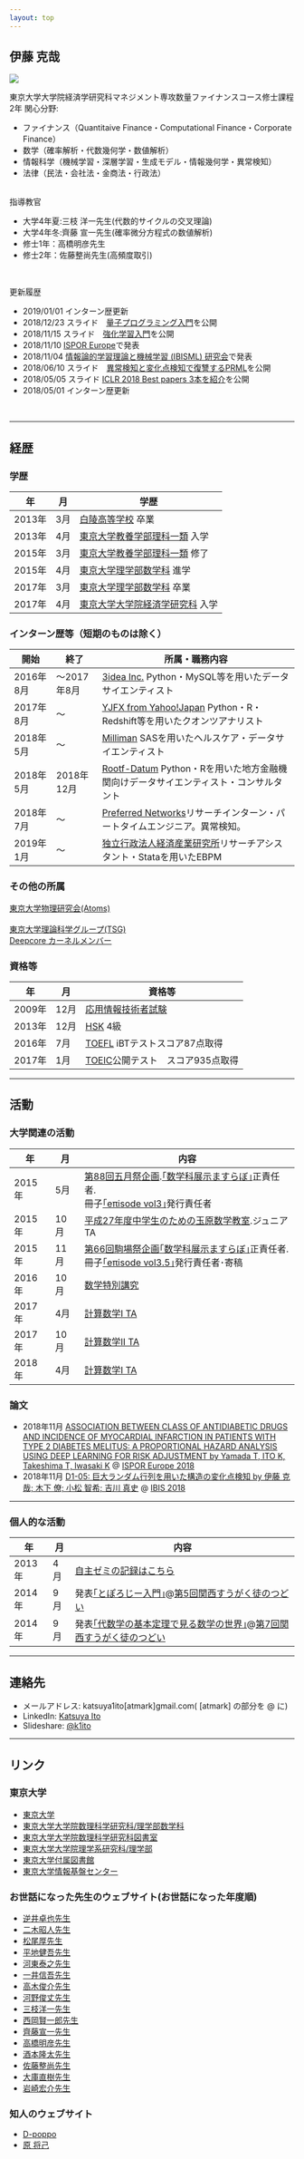 ```yaml
---
layout: top
---
```


## 伊藤 克哉

<img class="profile-picture" src="k1ito.png">

東京大学大学院経済学研究科マネジメント専攻数量ファイナンスコース修士課程2年
関心分野:

- ファイナンス（Quantitaive Finance・Computational Finance・Corporate Finance）
- 数学（確率解析・代数幾何学・数値解析）
- 情報科学（機械学習・深層学習・生成モデル・情報幾何学・異常検知）
- 法律（民法・会社法・金商法・行政法）
<br>
指導教官

- 大学4年夏:三枝 洋一先生(代数的サイクルの交叉理論)<br>
- 大学4年冬:齊藤 宣一先生(確率微分方程式の数値解析)<br>
- 修士1年：高橋明彦先生 <br>
- 修士2年：佐藤整尚先生(高頻度取引)
<br>

更新履歴 
- 2019/01/01 インターン歴更新
- 2018/12/23 スライド　[量子プログラミング入門](https://www.slideshare.net/k1ito/ss-126565732)を公開
- 2018/11/15 スライド　[強化学習入門](https://www.slideshare.net/k1ito/ss-123088713)を公開
- 2018/11/10 [ISPOR Europe](https://www.ispor.org/conferences-education/conferences/past-conferences/europe-2018)で発表
- 2018/11/04 [情報論的学習理論と機械学習 (IBISML) 研究会](http://ibisml.org/ibis2018/)で発表 
- 2018/06/10 スライド　[異常検知と変化点検知で復讐するPRML](https://www.slideshare.net/k1ito/prml-101740429)を公開
- 2018/05/05 スライド [ICLR 2018 Best papers 3本を紹介](https://www.slideshare.net/k1ito/iclr-2018-best-papers-3)を公開
- 2018/05/01 インターン歴更新
<br>

---



## 経歴 <a name="history"></a>

### 学歴 

年|月|学歴
--|--|----
2013年|3月|[白陵高等学校](http://www.hakuryo.ed.jp/) 卒業
2013年|4月|[東京大学教養学部理科一類](http://www.c.u-tokyo.ac.jp/) 入学
2015年|3月|[東京大学教養学部理科一類](http://www.c.u-tokyo.ac.jp/) 修了
2015年|4月|[東京大学理学部数学科](http://www.ms.u-tokyo.ac.jp/index-j.html) 進学
2017年|3月|[東京大学理学部数学科](http://www.ms.u-tokyo.ac.jp/index-j.html) 卒業
2017年|4月|[東京大学大学院経済学研究科](http://www.e.u-tokyo.ac.jp/) 入学


### インターン歴等（短期のものは除く）

開始|終了|所属・職務内容
--|--|----
2016年8月|～2017年8月|[3idea Inc.](http://www.3idea.jp) Python・MySQL等を用いたデータサイエンティスト
2017年8月|～|[YJFX from Yahoo!Japan](https://www.yjfx.jp) Python・R・Redshift等を用いたクオンツアナリスト
2018年5月|～|[Milliman](http://jp.milliman.com/) SASを用いたヘルスケア・データサイエンティスト
2018年5月|2018年12月|[Rootf-Datum](http://www.rootf-datum.com/) Python・Rを用いた地方金融機関向けデータサイエンティスト・コンサルタント
2018年7月|～|[Preferred Networks](https://www.preferred-networks.jp/ja/)リサーチインターン・パートタイムエンジニア。異常検知。
2019年1月|～|[独立行政法人経済産業研究所](https://www.rieti.go.jp/jp/)リサーチアシスタント・Stataを用いたEBPM


### その他の所属
[東京大学物理研究会(Atoms)](http://ut-atoms.sakura.ne.jp/) <br>  
[東京大学理論科学グループ(TSG)](http://www.tsg.ne.jp)<br>
[Deepcore カーネルメンバー](http://deepcore.jp/)<br>


### 資格等

年|月|資格等
--|--|----
2009年|12月|[応用情報技術者試験](https://www.jitec.ipa.go.jp/1_11seido/ap.html)
2013年|12月|[HSK](https://www.hskj.jp/) 4級
2016年|7月|[TOEFL](https://www.ets.org/jp/toefl) iBTテストスコア87点取得
2017年|1月|[TOEIC](http://www.toeic.or.jp/)公開テスト　スコア935点取得



---


## 活動 <a name="works"></a>

### 大学関連の活動

年|月|内容
--|--|----
2015年| 5月|[第88回五月祭企画](http://gogatsusai.jp/88/visitor/).[｢数学科展示ますらぼ｣](http://gogatsusai.jp/88/visitor/event/detail/425)正責任者.<br>冊子[｢eπisode vol3｣](https://www.dropbox.com/s/32srb4oayhpwssz/main.pdf?dl=0)発行責任者
2015年|10月|[平成27年度中学生のための玉原数学教室](http://tambara.ms.u-tokyo.ac.jp/classroom_for_junior_highschool.html).ジュニアTA
2015年|11月|[第66回駒場祭企画](http://www.komabasai.net/66/visitor/)[｢数学科展示ますらぼ｣](http://www.komabasai.net/66/visitor/event/search/view/?id=731&area=indoor5)正責任者. <br>冊子[｢eπisode vol3.5｣](http://bit.ly/epiKF66)発行責任者･寄稿
2016年|10月|[数学特別講究](https://github.com/KatsuyaITO/NSofSDE)
2017年|4月|[計算数学I TA](https://github.com/utmsks/KSImaterial)
2017年|10月|[計算数学II TA](https://github.com/utmsks/KSImaterial)
2018年|4月|[計算数学I TA](https://github.com/utmsks/KSImaterial)

### 論文

- 2018年11月  [ASSOCIATION BETWEEN CLASS OF ANTIDIABETIC DRUGS AND INCIDENCE OF MYOCARDIAL INFARCTION IN PATIENTS WITH TYPE 2 DIABETES MELITUS: A PROPORTIONAL HAZARD ANALYSIS USING DEEP LEARNING FOR RISK ADJUSTMENT by Yamada T, ITO K, Takeshima T, Iwasaki K](https://myisporbarcelona.zerista.com/poster/member/132982) @  [ISPOR Europe 2018](https://ispor.org/conferences-education/conferences/upcoming-conferences/europe-2018)
- 2018年11月  [D1-05: 巨大ランダム行列を用いた構造の変化点検知 by 伊藤 克哉; 木下 僚; 小松 智希; 吉川 真史](http://ibisml.org/ibis2018/discussion/) @ [IBIS 2018](http://ibisml.org/ibis2018/) 


---


### 個人的な活動

年|月|内容
--|--|----
2013年|4月|<a href="seminar.html">自主ゼミの記録はこちら</a>
2014年|9月|発表<a href="http://www.slideshare.net/k1ito/ss-39036481">｢とぽろじー入門｣</a>@<a href="http://kansaimath.tenasaku.com/?page_id=734">第5回関西すうがく徒のつどい</a>
2014年|9月|発表<a href="http://togetter.com/li/878845">｢代数学の基本定理で見る数学の世界｣</a>@<a href="http://kansaimath.tenasaku.com/?page_id=1106">第7回関西すうがく徒のつどい</a>


---



## 連絡先 <a name="contact"></a>
- メールアドレス: katsuya1ito[atmark]gmail.com( [atmark] の部分を @ に)
- LinkedIn: <a href="https://www.linkedin.com/in/katsuya-ito-46348a129/">Katsuya Ito</a>
- Slideshare: <a href="https://www.slideshare.net/k1ito">@k1ito</a>

---

## リンク <a name="link"></a>

### 東京大学
- <a href="http://www.u-tokyo.ac.jp/index_j.html" target="_blank">東京大学</a>
- <a href="http://www.ms.u-tokyo.ac.jp/index-j.html" target="_blank">東京大学大学院数理科学研究科/理学部数学科</a>
- <a href="http://www.ms.u-tokyo.ac.jp/library/" target="_blank">東京大学大学院数理科学研究科図書室</a>
- <a href="http://www.s.u-tokyo.ac.jp/index-ja_ip.html" target="_blank">東京大学大学院理学系研究科/理学部</a>
- <a href="http://www.lib.u-tokyo.ac.jp/" target="_blank">東京大学付属図書館</a>
- <a href="http://www.ecc.u-tokyo.ac.jp/" target="_blank">東京大学情報基盤センター</a>

### お世話になった先生のウェブサイト(お世話になった年度順)
- <a href="http://www.ms.u-tokyo.ac.jp/~sakasai/index-j.html" target="_blank">逆井卓也先生</a>
- <a href="http://www.ms.u-tokyo.ac.jp/~afutaki/welcome-jtodai.html" target="_blank">二木昭人先生</a>
- <a href="http://www.ms.u-tokyo.ac.jp/~matsuo/index-j.html" target="_blank">松尾厚先生</a>
- <a href="http://www.ms.u-tokyo.ac.jp/~hirachi/" target="_blank">平地健吾先生</a>
- <a href="http://www.ms.u-tokyo.ac.jp/~yasuyuki/" target="_blank">河東泰之先生</a>
- <a href="http://www.ms.u-tokyo.ac.jp/~ichii/" target="_blank">一井信吾先生</a>
- <a href="http://www.ms.u-tokyo.ac.jp/~stakagi/" target="_blank">高木俊介先生</a>
- <a href="http://www.ms.u-tokyo.ac.jp/~kohno/index_j.html" target="_blank">河野俊丈先生</a>
- <a href="http://www.ms.u-tokyo.ac.jp/~mieda/index-j.html" target="_blank">三枝洋一先生</a>
- <a href="https://about.me/kenichiro" target="_blank">西岡賢一郎先生</a>
- <a href="http://www.infsup.jp/saito/" target="_blank">齊藤宣一先生</a>     
- <a href="http://park.itc.u-tokyo.ac.jp/takahashi-lab/home.html" target="_blank">高橋明彦先生</a>      
- <a href="https://sites.google.com/site/rsakemotohomepage/">酒本隆太先生</a>
- <a href="http://tswww.ism.ac.jp/sato/index_J_SJIS.html">佐藤整尚先生</a>
- <a href="http://rootf.co.jp/top.html">大庫直樹先生</a>
- <a href="http://jp.milliman.com/Consultants/?cid=82614">岩崎宏介先生</a>
 
### 知人のウェブサイト
- <a href="http://d-poppo.nazo.cc/" target="_blank">D-poppo</a>
- <a href="http://qnighy.github.io/" target="_blank">原 将己</a>


